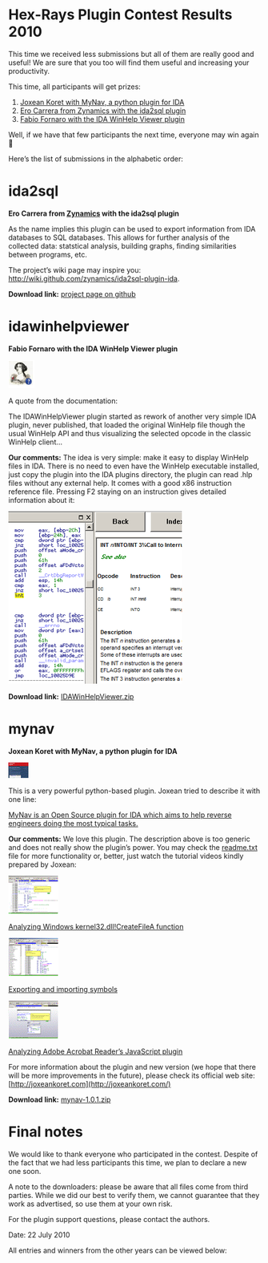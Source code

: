 
# Hex-Rays Plugin Contest Results 2010

This time we received less submissions but all of them are really good and useful! We are sure that you too will find them useful and increasing your productivity.

This time, all participants will get prizes:

1.  [Joxean Koret with MyNav, a python plugin for IDA](#mynav)
2.  [Ero Carrera from Zynamics with the ida2sql plugin](#ida2sql)
3.  [Fabio Fornaro with the IDA WinHelp Viewer plugin](#idawinhelpviewer)

Well, if we have that few participants the next time, everyone may win again 🙂

Here’s the list of submissions in the alphabetic order:

# ida2sql
**Ero Carrera from [Zynamics](http://www.zynamics.com/) with the ida2sql plugin** 

As the name implies this plugin can be used to export information from IDA databases to SQL databases. This allows for further analysis of the collected data: statstical analysis, building graphs, finding similarities between programs, etc.

The project’s wiki page may inspire you: http://wiki.github.com/zynamics/ida2sql-plugin-ida.

**Download link:** [project page on github](https://github.com/zynamics/ida2sql-plugin-ida)

# idawinhelpviewer

**Fabio Fornaro with the IDA WinHelp Viewer plugin**

![](2010PlugInContest/logo.gif) 

A quote from the documentation:

The IDAWinHelpViewer plugin started as rework of another very simple IDA plugin, never published, that loaded the original WinHelp file though the usual WinHelp API and thus visualizing the selected opcode in the classic WinHelp client…

**Our comments:** The idea is very simple: make it easy to display WinHelp files in IDA. There is no need to even have the WinHelp executable installed, just copy the plugin into the IDA plugins directory, the plugin can read .hlp files without any external help. It comes with a good x86 instruction reference file. Pressing F2 staying on an instruction gives detailed information about it:

![](2010PlugInContest/idawinhelpviewer1.gif)

**Download link:** [IDAWinHelpViewer.zip](PlugIn/IDAWinHelpViewer.zip)

# mynav

**Joxean Koret with MyNav, a python plugin for IDA**

![](2010PlugInContest/unintended_results.gif) 

This is a very powerful python-based plugin. Joxean tried to describe it with one line:

[MyNav is an Open Source plugin for IDA which aims to help reverse engineers doing the most typical tasks.](PlugIn/README-2.txt)

**Our comments:** We love this plugin. The description above is too generic and does not really show the plugin’s power. You may check the [readme.txt](PlugIn/README-2.txt) file for more functionality or, better, just watch the tutorial videos kindly prepared by Joxean:

![](2010PlugInContest/navigator_icon.gif)  

[Analyzing Windows kernel32.dll!CreateFileA function](PlugIn/navigator.swf)

![](2010PlugInContest/exportimport_icon.gif) 

[Exporting and importing symbols](PlugIn/exportimport.swf)

![](2010PlugInContest/acrobatjs_icon.gif)

[Analyzing Adobe Acrobat Reader’s JavaScript plugin](PlugIn/acrobatjs.swf)

For more information about the plugin and new version (we hope that there will be more improvements in the future), please check its official web site: [http://joxeankoret.com](http://joxeankoret.com/)

**Download link:** [mynav-1.0.1.zip](PlugIn/mynav-1.0.1.zip)


# Final notes

We would like to thank everyone who participated in the contest. Despite of the fact that we had less participants this time, we plan to declare a new one soon.

A note to the downloaders: please be aware that all files come from third parties. While we did our best to verify them, we cannot guarantee that they work as advertised, so use them at your own risk.

For the plugin support questions, please contact the authors.

Date: 22 July 2010

All entries and winners from the other years can be viewed below: